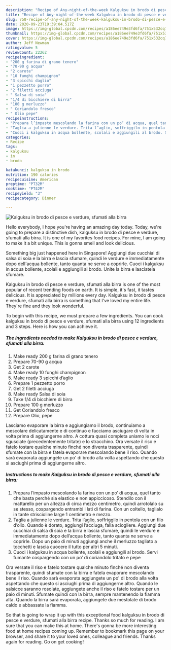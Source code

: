 ```yaml
---
description: "Recipe of Any-night-of-the-week Kalguksu in brodo di pesce e verdure, sfumati alla birra"
title: "Recipe of Any-night-of-the-week Kalguksu in brodo di pesce e verdure, sfumati alla birra"
slug: 750-recipe-of-any-night-of-the-week-kalguksu-in-brodo-di-pesce-e-verdure-sfumati-alla-birra
date: 2020-09-23T19:39:04.517Z
image: https://img-global.cpcdn.com/recipes/a186ee749e3fd6fa/751x532cq70/kalguksu-in-brodo-di-pesce-e-verdure-sfumati-alla-birra-recipe-main-photo.jpg
thumbnail: https://img-global.cpcdn.com/recipes/a186ee749e3fd6fa/751x532cq70/kalguksu-in-brodo-di-pesce-e-verdure-sfumati-alla-birra-recipe-main-photo.jpg
cover: https://img-global.cpcdn.com/recipes/a186ee749e3fd6fa/751x532cq70/kalguksu-in-brodo-di-pesce-e-verdure-sfumati-alla-birra-recipe-main-photo.jpg
author: Jeff Newman
ratingvalue: 5
reviewcount: 22262
recipeingredient:
- "200 g farina di grano tenero"
- "70-90 g acqua"
- "2 carote"
- "10 funghi champignon"
- "3 spicchi daglio"
- "1 pezzetto porro"
- "2 filetti acciuga"
- " Salsa di soia"
- "1/4 di bicchiere di birra"
- "100 g merluzzo"
- " Coriandolo fresco"
- " Olio pepe"
recipeinstructions:
- "Prepara l’impasto mescolando la farina con un po’ di acqua, quel tanto che basta perché sia elastico e non appiccicoso. Stendilo con il mattarello per un altezza di circa mezzo centimetro, quindi arrotolalo su se stesso, cospargendo entrambi i lati di farina. Con un coltello, taglialo in tante striscioline large 1 centimetro e mezzo."
- "Taglia a julienne le verdure. Trita l’aglio, soffriggilo in pentola con un filo d’olio. Quando è dorato, aggiungi l’acciuga, falla sciogliere. Aggiungi due cucchiai di salsa di soia e la birra e lascia sfumare, quindi le verdure e immediatamente dopo dell’acqua bollente, tanto quanta ne serve a coprirle. Dopo un paio di minuti aggiungi anche il merluzzo tagliato a tocchetti e lascia cuocere il tutto per altri 5 minuti."
- "Cuoci i kalguksu in acqua bollente, scolali e aggiungili al brodo. Servi fumante cospargendo con un po’ di coriandolo tritato e pepe"
categories:
- Recipe
tags:
- kalguksu
- in
- brodo

katakunci: kalguksu in brodo 
nutrition: 190 calories
recipecuisine: American
preptime: "PT32M"
cooktime: "PT42M"
recipeyield: "3"
recipecategory: Dinner

---
```



![Kalguksu in brodo di pesce e verdure, sfumati alla birra](https://img-global.cpcdn.com/recipes/a186ee749e3fd6fa/751x532cq70/kalguksu-in-brodo-di-pesce-e-verdure-sfumati-alla-birra-recipe-main-photo.jpg)

Hello everybody, I hope you're having an amazing day today. Today, we're going to prepare a distinctive dish, kalguksu in brodo di pesce e verdure, sfumati alla birra. It is one of my favorites food recipes. For mine, I am going to make it a bit unique. This is gonna smell and look delicious.

Something big just happened here in Singapore! Aggiungi due cucchiai di salsa di soia e la birra e lascia sfumare, quindi le verdure e immediatamente dopo dell&#39;acqua bollente, tanto quanta ne serve a coprirle. Cuoci i kalguksu in acqua bollente, scolali e aggiungili al brodo. Unite la birra e lasciatela sfumare.

Kalguksu in brodo di pesce e verdure, sfumati alla birra is one of the most popular of recent trending foods on earth. It is simple, it's fast, it tastes delicious. It is appreciated by millions every day. Kalguksu in brodo di pesce e verdure, sfumati alla birra is something that I've loved my entire life. They're fine and they look wonderful.


To begin with this recipe, we must prepare a few ingredients. You can cook kalguksu in brodo di pesce e verdure, sfumati alla birra using 12 ingredients and 3 steps. Here is how you can achieve it.

<!--inarticleads1-->

##### The ingredients needed to make Kalguksu in brodo di pesce e verdure, sfumati alla birra:

1. Make ready 200 g farina di grano tenero
1. Prepare 70-90 g acqua
1. Get 2 carote
1. Make ready 10 funghi champignon
1. Make ready 3 spicchi d’aglio
1. Prepare 1 pezzetto porro
1. Get 2 filetti acciuga
1. Make ready  Salsa di soia
1. Take 1/4 di bicchiere di birra
1. Prepare 100 g merluzzo
1. Get  Coriandolo fresco
1. Prepare  Olio, pepe


Lasciamo evaporare la birra e aggiungiamo il brodo, continuiamo a mescolare delicatamente e di continuo e facciamo asciugare di volta in volta prima di aggiungerne altro. A cottura quasi completa uniamo le noci sgusciate (precedentemente tritate) e lo stracchino. Ora versate il riso e fatelo tostare qualche minuto finché non diventa trasparente, quindi sfumate con la birra e fatela evaporare mescolando bene il riso. Quando sarà evaporata aggiungete un po&#39; di brodo alla volta aspettando che questo si asciughi prima di aggiungerne altro. 

<!--inarticleads2-->

##### Instructions to make Kalguksu in brodo di pesce e verdure, sfumati alla birra:

1. Prepara l’impasto mescolando la farina con un po’ di acqua, quel tanto che basta perché sia elastico e non appiccicoso. Stendilo con il mattarello per un altezza di circa mezzo centimetro, quindi arrotolalo su se stesso, cospargendo entrambi i lati di farina. Con un coltello, taglialo in tante striscioline large 1 centimetro e mezzo.
1. Taglia a julienne le verdure. Trita l’aglio, soffriggilo in pentola con un filo d’olio. Quando è dorato, aggiungi l’acciuga, falla sciogliere. Aggiungi due cucchiai di salsa di soia e la birra e lascia sfumare, quindi le verdure e immediatamente dopo dell’acqua bollente, tanto quanta ne serve a coprirle. Dopo un paio di minuti aggiungi anche il merluzzo tagliato a tocchetti e lascia cuocere il tutto per altri 5 minuti.
1. Cuoci i kalguksu in acqua bollente, scolali e aggiungili al brodo. Servi fumante cospargendo con un po’ di coriandolo tritato e pepe


Ora versate il riso e fatelo tostare qualche minuto finché non diventa trasparente, quindi sfumate con la birra e fatela evaporare mescolando bene il riso. Quando sarà evaporata aggiungete un po&#39; di brodo alla volta aspettando che questo si asciughi prima di aggiungerne altro. Quando le salsicce saranno rosolate, aggiungete anche il riso e fatelo tostare per un paio di minuti. Sfumate quindi con la birra, sempre mantenendo la fiamma alta. Quando la birra sarà evaporata, aggiungete due mestolate di brodo caldo e abbassate la fiamma. 

So that is going to wrap it up with this exceptional food kalguksu in brodo di pesce e verdure, sfumati alla birra recipe. Thanks so much for reading. I am sure that you can make this at home. There's gonna be more interesting food at home recipes coming up. Remember to bookmark this page on your browser, and share it to your loved ones, colleague and friends. Thanks again for reading. Go on get cooking!
